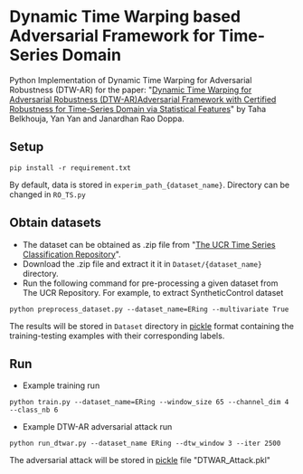 # Dynamic Time Warping based Adversarial Framework for Time-Series Domain
Python Implementation of Dynamic Time Warping for Adversarial Robustness (DTW-AR) for the paper: "[Dynamic Time Warping for Adversarial Robustness (DTW-AR)Adversarial Framework with Certified Robustness for Time-Series Domain via Statistical Features]()" by Taha Belkhouja, Yan Yan and Janardhan Rao Doppa.

## Setup 
```
pip install -r requirement.txt
```
By default, data is stored in `experim_path_{dataset_name}`. Directory can be changed in `RO_TS.py`


## Obtain datasets
- The dataset can be obtained as .zip file from "[The UCR Time Series Classification Repository](http://www.timeseriesclassification.com/dataset.php)".
- Download the .zip file and extract it it in `Dataset/{dataset_name}` directory.
- Run the following command for pre-processing a given dataset from The UCR Repository. For example, to extract SyntheticControl dataset
```
python preprocess_dataset.py --dataset_name=ERing --multivariate True
```
The results will be stored in `Dataset` directory in [pickle](https://docs.python.org/3/library/pickle.html) format containing the training-testing examples with their corresponding labels.

## Run
- Example  training run
```
python train.py --dataset_name=ERing --window_size 65 --channel_dim 4 --class_nb 6
```

- Example DTW-AR adversarial attack run
```
python run_dtwar.py --dataset_name ERing --dtw_window 3 --iter 2500
```
The adversarial attack will be stored in [pickle](https://docs.python.org/3/library/pickle.html) file "DTWAR_Attack.pkl"
